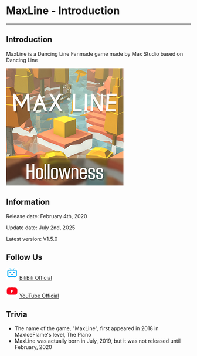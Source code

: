 # MaxLine - Introduction
*****
## Introduction
MaxLine is a Dancing Line Fanmade game made by Max Studio based on Dancing Line

![icon](img/game1.png)

## Information
Release date: February 4th, 2020

Update date: July 2nd, 2025

Latest version: V1.5.0

## Follow Us
![bili](img/bilibili.png)
[BiliBili Official](https://space.bilibili.com/373099696 "BiliBili")

![youtube](img/youtube.png)
[YouTube Official](https://www.youtube.com/@MaxStudioOfficial "YouTube")

## Trivia
* The name of the game, "MaxLine", first appeared in 2018 in MaxIceFlame's level, The Piano
* MaxLine was actually born in July, 2019, but it was not released until February, 2020
